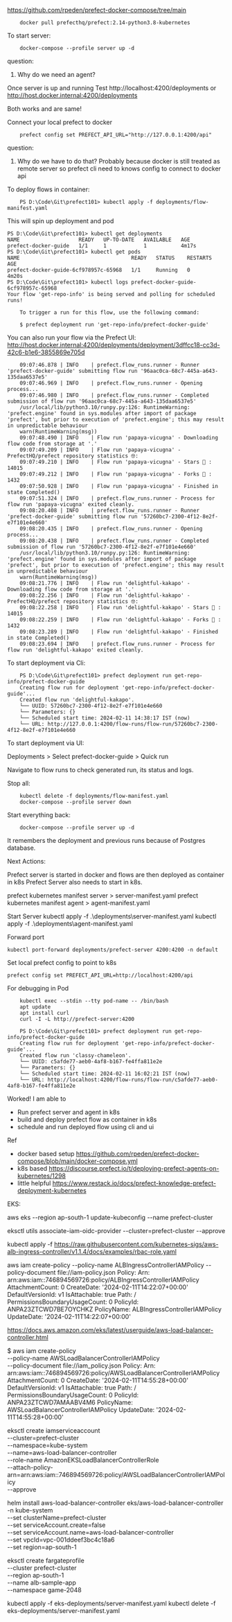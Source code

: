 https://github.com/rpeden/prefect-docker-compose/tree/main

        docker pull prefecthq/prefect:2.14-python3.8-kubernetes


To start server: 

        docker-compose --profile server up -d

question:
1. Why do we need an agent?


Once server is up and running
Test
        http://localhost:4200/deployments
or
        http://host.docker.internal:4200/deployments

Both works and are same!

Connect your local prefect to docker

        prefect config set PREFECT_API_URL="http://127.0.0.1:4200/api"

question:
1. Why do we have to do that?
  Probably because docker is still treated as remote server so prefect cli need to knows config to connect to docker api

To deploy flows in container:

        PS D:\Code\Git\prefect101> kubectl apply -f deployments/flow-manifest.yaml

This will spin up deployment and pod

    PS D:\Code\Git\prefect101> kubectl get deployments               
    NAME                   READY   UP-TO-DATE   AVAILABLE   AGE
    prefect-docker-guide   1/1     1            1           4m17s
    PS D:\Code\Git\prefect101> kubectl get pods
    NAME                                    READY   STATUS    RESTARTS   AGE
    prefect-docker-guide-6cf978957c-65968   1/1     Running   0          4m20s
    PS D:\Code\Git\prefect101> kubectl logs prefect-docker-guide-6cf978957c-65968
    Your flow 'get-repo-info' is being served and polling for scheduled runs!

        To trigger a run for this flow, use the following command:

        $ prefect deployment run 'get-repo-info/prefect-docker-guide'

You can also run your flow via the Prefect UI: http://host.docker.internal:4200/deployments/deployment/3dffcc18-cc3d-42c6-b1e6-3855869e705d

        09:07:46.878 | INFO    | prefect.flow_runs.runner - Runner 'prefect-docker-guide' submitting flow run '96aac0ca-68c7-445a-a643-135daa6537e5'
        09:07:46.969 | INFO    | prefect.flow_runs.runner - Opening process...
        09:07:46.980 | INFO    | prefect.flow_runs.runner - Completed submission of flow run '96aac0ca-68c7-445a-a643-135daa6537e5'
        /usr/local/lib/python3.10/runpy.py:126: RuntimeWarning: 'prefect.engine' found in sys.modules after import of package 'prefect', but prior to execution of 'prefect.engine'; this may result in unpredictable behaviour
        warn(RuntimeWarning(msg))
        09:07:48.490 | INFO    | Flow run 'papaya-vicugna' - Downloading flow code from storage at '.'
        09:07:49.209 | INFO    | Flow run 'papaya-vicugna' - PrefectHQ/prefect repository statistics 🤓:
        09:07:49.210 | INFO    | Flow run 'papaya-vicugna' - Stars 🌠 : 14015
        09:07:49.212 | INFO    | Flow run 'papaya-vicugna' - Forks 🍴 : 1432
        09:07:50.928 | INFO    | Flow run 'papaya-vicugna' - Finished in state Completed()
        09:07:51.324 | INFO    | prefect.flow_runs.runner - Process for flow run 'papaya-vicugna' exited cleanly.
        09:08:20.408 | INFO    | prefect.flow_runs.runner - Runner 'prefect-docker-guide' submitting flow run '57260bc7-2300-4f12-8e2f-e7f101e4e660'
        09:08:20.435 | INFO    | prefect.flow_runs.runner - Opening process...
        09:08:20.438 | INFO    | prefect.flow_runs.runner - Completed submission of flow run '57260bc7-2300-4f12-8e2f-e7f101e4e660'
        /usr/local/lib/python3.10/runpy.py:126: RuntimeWarning: 'prefect.engine' found in sys.modules after import of package 'prefect', but prior to execution of 'prefect.engine'; this may result in unpredictable behaviour
        warn(RuntimeWarning(msg))
        09:08:21.776 | INFO    | Flow run 'delightful-kakapo' - Downloading flow code from storage at '.'
        09:08:22.256 | INFO    | Flow run 'delightful-kakapo' - PrefectHQ/prefect repository statistics 🤓:
        09:08:22.258 | INFO    | Flow run 'delightful-kakapo' - Stars 🌠 : 14015
        09:08:22.259 | INFO    | Flow run 'delightful-kakapo' - Forks 🍴 : 1432
        09:08:23.289 | INFO    | Flow run 'delightful-kakapo' - Finished in state Completed()
        09:08:23.694 | INFO    | prefect.flow_runs.runner - Process for flow run 'delightful-kakapo' exited cleanly.



To start deployment via Cli:

        
        PS D:\Code\Git\prefect101> prefect deployment run get-repo-info/prefect-docker-guide
        Creating flow run for deployment 'get-repo-info/prefect-docker-guide'...
        Created flow run 'delightful-kakapo'.
        └── UUID: 57260bc7-2300-4f12-8e2f-e7f101e4e660
        └── Parameters: {}
        └── Scheduled start time: 2024-02-11 14:38:17 IST (now)
        └── URL: http://127.0.0.1:4200/flow-runs/flow-run/57260bc7-2300-4f12-8e2f-e7f101e4e660

To start deployment via UI:

Deployments > Select prefect-docker-guide > Quick run

Navigate to flow runs to check generated run, its status and logs.


Stop all:

        kubectl delete -f deployments/flow-manifest.yaml
        docker-compose --profile server down 

Start everything back:

        docker-compose --profile server up -d

It remembers the deployment and previous runs because of Postgres database.

Next Actions:

Prefect server is started in docker and flows are then deployed as container in k8s
Prefect Server also needs to start in k8s.


prefect kubernetes manifest server > server-manifest.yaml
prefect kubernetes manifest agent > agent-manifest.yaml  

Start Server
    kubectl apply -f .\deployments\server-manifest.yaml
    kubectl apply -f .\deployments\agent-manifest.yaml

Forward port

    kubectl port-forward deployments/prefect-server 4200:4200 -n default

Set local prefect config to point to k8s

    prefect config set PREFECT_API_URL=http://localhost:4200/api

For debugging in Pod

        kubectl exec --stdin --tty pod-name -- /bin/bash
        apt update
        apt install curl
        curl -I -L http://prefect-server:4200

        PS D:\Code\Git\prefect101> prefect deployment run get-repo-info/prefect-docker-guide  
        Creating flow run for deployment 'get-repo-info/prefect-docker-guide'...
        Created flow run 'classy-chameleon'.
        └── UUID: c5afde77-aeb0-4af8-b167-fe4ffa811e2e
        └── Parameters: {}
        └── Scheduled start time: 2024-02-11 16:02:21 IST (now)
        └── URL: http://localhost:4200/flow-runs/flow-run/c5afde77-aeb0-4af8-b167-fe4ffa811e2e

        
Worked! I am able to 
 - Run prefect server and agent in k8s
 - build and deploy prefect flow as container in k8s
 - schedule and run deployed flow using cli and ui

 Ref
  - docker based setup https://github.com/rpeden/prefect-docker-compose/blob/main/docker-compose.yml
  - k8s based https://discourse.prefect.io/t/deploying-prefect-agents-on-kubernetes/1298
  - little helpful https://www.restack.io/docs/prefect-knowledge-prefect-deployment-kubernetes


EKS:

aws eks --region ap-south-1 update-kubeconfig --name prefect-cluster

eksctl utils associate-iam-oidc-provider --cluster=prefect-cluster --approve

kubectl apply -f https://raw.githubusercontent.com/kubernetes-sigs/aws-alb-ingress-controller/v1.1.4/docs/examples/rbac-role.yaml

aws iam create-policy --policy-name ALBIngressControllerIAMPolicy --policy-document file://iam-policy.json
Policy:
  Arn: arn:aws:iam::746894569726:policy/ALBIngressControllerIAMPolicy
  AttachmentCount: 0
  CreateDate: '2024-02-11T14:22:07+00:00'
  DefaultVersionId: v1
  IsAttachable: true
  Path: /
  PermissionsBoundaryUsageCount: 0
  PolicyId: ANPA23ZTCWD7BE7OYCHKZ
  PolicyName: ALBIngressControllerIAMPolicy
  UpdateDate: '2024-02-11T14:22:07+00:00'



https://docs.aws.amazon.com/eks/latest/userguide/aws-load-balancer-controller.html

$ aws iam create-policy \
     --policy-name AWSLoadBalancerControllerIAMPolicy \
     --policy-document file://iam_policy.json
Policy:
  Arn: arn:aws:iam::746894569726:policy/AWSLoadBalancerControllerIAMPolicy
  AttachmentCount: 0
  CreateDate: '2024-02-11T14:55:28+00:00'
  DefaultVersionId: v1
  IsAttachable: true
  Path: /
  PermissionsBoundaryUsageCount: 0
  PolicyId: ANPA23ZTCWD7AMAABV4M6
  PolicyName: AWSLoadBalancerControllerIAMPolicy
  UpdateDate: '2024-02-11T14:55:28+00:00'


eksctl create iamserviceaccount \
  --cluster=prefect-cluster \
  --namespace=kube-system \
  --name=aws-load-balancer-controller \
  --role-name AmazonEKSLoadBalancerControllerRole \
  --attach-policy-arn=arn:aws:iam::746894569726:policy/AWSLoadBalancerControllerIAMPolicy \
  --approve


helm install aws-load-balancer-controller eks/aws-load-balancer-controller \
  -n kube-system \
  --set clusterName=prefect-cluster \
  --set serviceAccount.create=false \
  --set serviceAccount.name=aws-load-balancer-controller \
  --set vpcId=vpc-001ddeef3bc4c18a6 \
  --set region=ap-south-1



eksctl create fargateprofile \
    --cluster prefect-cluster \
    --region ap-south-1 \
    --name alb-sample-app \
    --namespace game-2048


  
kubectl apply -f eks-deployments/server-manifest.yaml
kubectl delete -f eks-deployments/server-manifest.yaml
